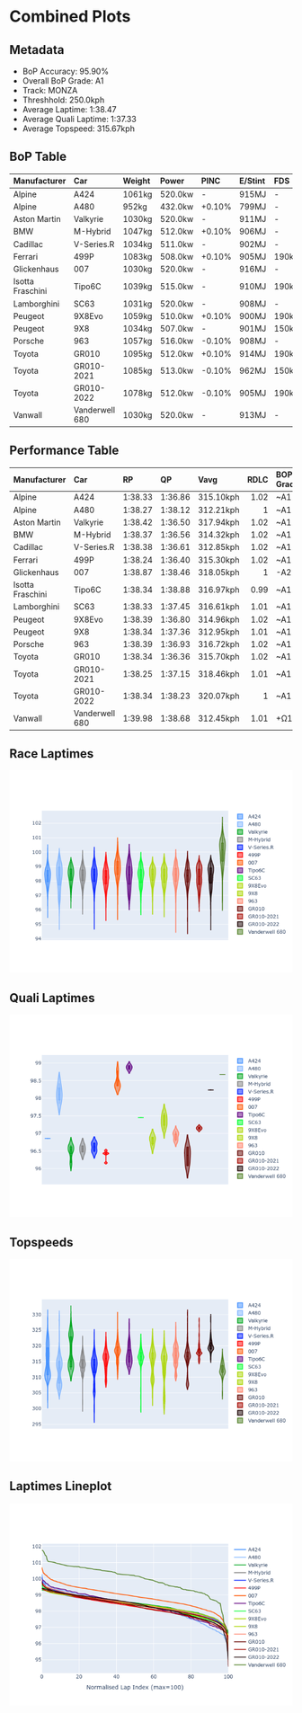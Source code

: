 # Combined Plots

## Metadata

- BoP Accuracy: 95.90%
- Overall BoP Grade: A1
- Track: MONZA
- Threshhold: 250.0kph
- Average Laptime: 1:38.47
- Average Quali Laptime: 1:37.33
- Average Topspeed: 315.67kph

## BoP Table
| Manufacturer     | Car            | Weight   | Power   | PINC   | E/Stint   | FDS    | RDP    | QDP    | TDP    |
|:-----------------|:---------------|:---------|:--------|:-------|:----------|:-------|:-------|:-------|:-------|
| Alpine           | A424           | 1061kg   | 520.0kw | -      | 915MJ     | -      | 51.64% | 59.31% | 26.80% |
| Alpine           | A480           | 952kg    | 432.0kw | +0.10% | 799MJ     | -      | 53.05% | 74.07% | 48.97% |
| Aston Martin     | Valkyrie       | 1030kg   | 520.0kw | -      | 911MJ     | -      | 53.50% | 53.33% | 21.51% |
| BMW              | M-Hybrid       | 1047kg   | 512.0kw | +0.10% | 906MJ     | -      | 52.89% | 56.22% | 33.41% |
| Cadillac         | V-Series.R     | 1034kg   | 511.0kw | -      | 902MJ     | -      | 48.63% | 60.80% | 19.01% |
| Ferrari          | 499P           | 1083kg   | 508.0kw | +0.10% | 905MJ     | 190kph | 51.38% | 44.98% | 9.83%  |
| Glickenhaus      | 007            | 1030kg   | 520.0kw | -      | 916MJ     | -      | 46.15% | 49.30% | 41.45% |
| Isotta Fraschini | Tipo6C         | 1039kg   | 515.0kw | -      | 910MJ     | 190kph | 43.95% | 47.22% | 31.53% |
| Lamborghini      | SC63           | 1031kg   | 520.0kw | -      | 908MJ     | -      | 48.33% | 60.95% | 28.65% |
| Peugeot          | 9X8Evo         | 1059kg   | 510.0kw | +0.10% | 900MJ     | 190kph | 48.87% | 52.78% | 15.41% |
| Peugeot          | 9X8            | 1034kg   | 507.0kw | -      | 901MJ     | 150kph | 54.54% | 58.39% | 9.69%  |
| Porsche          | 963            | 1057kg   | 516.0kw | -0.10% | 908MJ     | -      | 50.70% | 44.30% | 29.51% |
| Toyota           | GR010          | 1095kg   | 512.0kw | +0.10% | 914MJ     | 190kph | 51.09% | 52.71% | 11.46% |
| Toyota           | GR010-2021     | 1085kg   | 513.0kw | -0.10% | 962MJ     | 150kph | 54.08% | 54.81% | 9.72%  |
| Toyota           | GR010-2022     | 1078kg   | 512.0kw | -0.10% | 905MJ     | 190kph | 53.45% | 68.83% | 9.58%  |
| Vanwall          | Vanderwell 680 | 1030kg   | 520.0kw | -      | 913MJ     | -      | 49.68% | 60.93% | 34.43% |

## Performance Table
| Manufacturer     | Car            | RP      | QP      | Vavg      |   RDLC | BOP-Grade   | Match   |
|:-----------------|:---------------|:--------|:--------|:----------|-------:|:------------|:--------|
| Alpine           | A424           | 1:38.33 | 1:36.86 | 315.10kph |   1.02 | ~A1         | 99.36%  |
| Alpine           | A480           | 1:38.27 | 1:38.12 | 312.21kph |   1    | ~A1         | 99.73%  |
| Aston Martin     | Valkyrie       | 1:38.42 | 1:36.50 | 317.94kph |   1.02 | ~A1         | 100.00% |
| BMW              | M-Hybrid       | 1:38.37 | 1:36.56 | 314.32kph |   1.02 | ~A1         | 100.00% |
| Cadillac         | V-Series.R     | 1:38.38 | 1:36.61 | 312.85kph |   1.02 | ~A1         | 99.75%  |
| Ferrari          | 499P           | 1:38.24 | 1:36.40 | 315.30kph |   1.02 | ~A1         | 99.94%  |
| Glickenhaus      | 007            | 1:38.87 | 1:38.46 | 318.05kph |   1    | -A2         | 94.30%  |
| Isotta Fraschini | Tipo6C         | 1:38.34 | 1:38.88 | 316.97kph |   0.99 | ~A1         | 100.00% |
| Lamborghini      | SC63           | 1:38.33 | 1:37.45 | 316.61kph |   1.01 | ~A1         | 100.00% |
| Peugeot          | 9X8Evo         | 1:38.39 | 1:36.80 | 314.96kph |   1.02 | ~A1         | 100.00% |
| Peugeot          | 9X8            | 1:38.34 | 1:37.36 | 312.95kph |   1.01 | ~A1         | 100.00% |
| Porsche          | 963            | 1:38.39 | 1:36.93 | 316.72kph |   1.02 | ~A1         | 99.84%  |
| Toyota           | GR010          | 1:38.34 | 1:36.36 | 315.70kph |   1.02 | ~A1         | 99.79%  |
| Toyota           | GR010-2021     | 1:38.25 | 1:37.15 | 318.46kph |   1.01 | ~A1         | 100.00% |
| Toyota           | GR010-2022     | 1:38.34 | 1:38.23 | 320.07kph |   1    | ~A1         | 99.49%  |
| Vanwall          | Vanderwell 680 | 1:39.98 | 1:38.68 | 312.45kph |   1.01 | +Ω1         | 42.18%  |

## Race Laptimes
![Race Laptimes](images/race_violin.png)

## Quali Laptimes
![Quali Laptimes](images/quali_violin.png)

## Topspeeds
![Topspeeds](images/topspeed_violin.png)

## Laptimes Lineplot
![Laptimes Lineplot](images/laptime_line.png)

